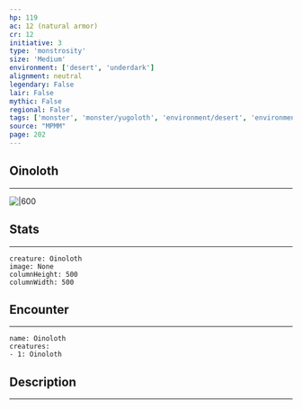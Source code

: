 ```yaml
---
hp: 119
ac: 12 (natural armor)
cr: 12
initiative: 3
type: 'monstrosity'    
size: 'Medium'
environment: ['desert', 'underdark']
alignment: neutral
legendary: False
lair: False
mythic: False
regional: False
tags: ['monster', 'monster/yugoloth', 'environment/desert', 'environment/underdark']
source: "MPMM"
page: 202
---
```


## Oinoloth
---

![|600](D:/Program%20Files/5e.tools/img/bestiary/MPMM/Oinoloth.webp)

## Stats
---

```statblock
creature: Oinoloth
image: None
columnHeight: 500
columnWidth: 500
```

## Encounter
---

```encounter-table
name: Oinoloth
creatures:
- 1: Oinoloth
```

## Description
---




